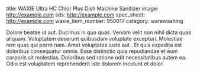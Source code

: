 title: WAXIE Ultra HC Chlor Plus Dish Machine Sanitizer
image: http://example.com 
sds: http://example.com
spec_sheet: http://example.com
waxie_item_number: 950017
category: warewashing

Dolore beatae id aut. Ducimus in quo quas. Veniam velit non nihil dicta quas aliquam.
Voluptatem deserunt quibusdam voluptate excepturi. Molestiae rem quas qui porro nam. Amet voluptates iusto aut	.
Et quis expedita est doloribus consequatur omnis. Esse distinctio quia repudiandae et eum corporis sit molestias. Doloribus sed ratione odit necessitatibus autem ea. Odio est voluptatem reprehenderit iste dolorem incidunt et dolor.

